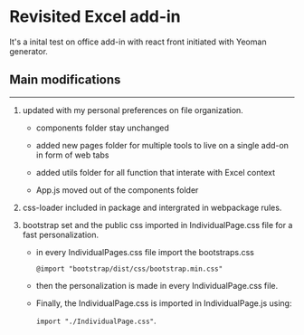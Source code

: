 # Revisited Excel add-in
It's a inital test on office add-in with react front initiated with Yeoman generator. 


## Main modifications
---
1. updated with my personal preferences on file organization. 

    * components folder stay unchanged

    * added new pages folder for multiple tools to live on a single add-on in form of web tabs

    * added utils folder for all function that interate with Excel context

    * App.js moved out of the components folder


2. css-loader included in package and intergrated in webpackage rules. 
3. bootstrap set and the public css imported in IndividualPage.css file for a fast personalization. 
    * in every IndividualPages.css file import the bootstraps.css
    
      ```@import "bootstrap/dist/css/bootstrap.min.css"``` 
    * then the personalization is made in every IndividualPage.css file. 
    * Finally, the IndividualPage.css is imported in IndividualPage.js using:
      
      ```import "./IndividualPage.css"```. 


